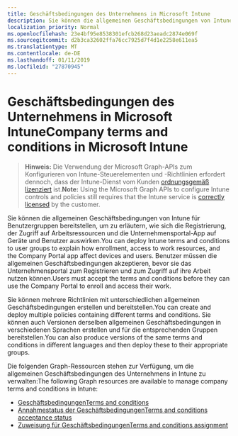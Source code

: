 ```yaml
---
title: Geschäftsbedingungen des Unternehmens in Microsoft Intune
description: Sie können die allgemeinen Geschäftsbedingungen von Intune für Benutzergruppen bereitstellen, um zu erläutern, wie sich die Registrierung, der Zugriff auf Arbeitsressourcen und die Unternehmensportal-App auf Geräte und Benutzer auswirken. Benutzer müssen die allgemeinen Geschäftsbedingungen akzeptieren, bevor sie das Unternehmensportal zum Registrieren und zum Zugriff auf ihre Arbeit nutzen können.
localization_priority: Normal
ms.openlocfilehash: 23e4bf95e8538301efcb268d23aeadc2874e069f
ms.sourcegitcommit: d2b3ca32602ffa76cc7925d7f4d1e2258e611ea5
ms.translationtype: MT
ms.contentlocale: de-DE
ms.lasthandoff: 01/11/2019
ms.locfileid: "27870945"
---
```

# <a name="company-terms-and-conditions-in-microsoft-intune"></a><span data-ttu-id="6acd8-104">Geschäftsbedingungen des Unternehmens in Microsoft Intune</span><span class="sxs-lookup"><span data-stu-id="6acd8-104">Company terms and conditions in Microsoft Intune</span></span>

> <span data-ttu-id="6acd8-105">**Hinweis:** Die Verwendung der Microsoft Graph-APIs zum Konfigurieren von Intune-Steuerelementen und -Richtlinien erfordert dennoch, dass der Intune-Dienst vom Kunden [ordnungsgemäß lizenziert](https://www.microsoft.com/en-us/cloud-platform/microsoft-intune-pricing) ist.</span><span class="sxs-lookup"><span data-stu-id="6acd8-105">**Note:** Using the Microsoft Graph APIs to configure Intune controls and policies still requires that the Intune service is [correctly licensed](https://www.microsoft.com/en-us/cloud-platform/microsoft-intune-pricing) by the customer.</span></span>

<span data-ttu-id="6acd8-106">Sie können die allgemeinen Geschäftsbedingungen von Intune für Benutzergruppen bereitstellen, um zu erläutern, wie sich die Registrierung, der Zugriff auf Arbeitsressourcen und die Unternehmensportal-App auf Geräte und Benutzer auswirken.</span><span class="sxs-lookup"><span data-stu-id="6acd8-106">You can deploy Intune terms and conditions to user groups to explain how enrollment, access to work resources, and the Company Portal app affect devices and users.</span></span> <span data-ttu-id="6acd8-107">Benutzer müssen die allgemeinen Geschäftsbedingungen akzeptieren, bevor sie das Unternehmensportal zum Registrieren und zum Zugriff auf ihre Arbeit nutzen können.</span><span class="sxs-lookup"><span data-stu-id="6acd8-107">Users must accept the terms and conditions before they can use the Company Portal to enroll and access their work.</span></span>

<span data-ttu-id="6acd8-108">Sie können mehrere Richtlinien mit unterschiedlichen allgemeinen Geschäftsbedingungen erstellen und bereitstellen.</span><span class="sxs-lookup"><span data-stu-id="6acd8-108">You can create and deploy multiple policies containing different terms and conditions.</span></span> <span data-ttu-id="6acd8-109">Sie können auch Versionen derselben allgemeinen Geschäftsbedingungen in verschiedenen Sprachen erstellen und für die entsprechenden Gruppen bereitstellen.</span><span class="sxs-lookup"><span data-stu-id="6acd8-109">You can also produce versions of the same terms and conditions in different languages and then deploy these to their appropriate groups.</span></span>

<span data-ttu-id="6acd8-110">Die folgenden Graph-Ressourcen stehen zur Verfügung, um die allgemeinen Geschäftsbedingungen des Unternehmens in Intune zu verwalten:</span><span class="sxs-lookup"><span data-stu-id="6acd8-110">The following Graph resources are available to manage company terms and conditions in Intune:</span></span>

- [<span data-ttu-id="6acd8-111">Geschäftsbedingungen</span><span class="sxs-lookup"><span data-stu-id="6acd8-111">Terms and conditions</span></span>](intune-companyterms-termsandconditions.md)
- [<span data-ttu-id="6acd8-112">Annahmestatus der Geschäftsbedingungen</span><span class="sxs-lookup"><span data-stu-id="6acd8-112">Terms and conditions acceptance status</span></span>](intune-companyterms-termsandconditionsacceptancestatus.md)
- [<span data-ttu-id="6acd8-113">Zuweisung für Geschäftsbedingungen</span><span class="sxs-lookup"><span data-stu-id="6acd8-113">Terms and conditions assignment</span></span>](intune-companyterms-termsandconditionsassignment.md)
